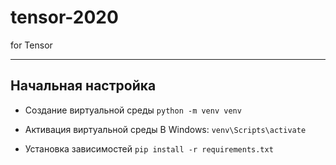 # tensor-2020
for Tensor

---

## Начальная настройка

* Создание виртуальной среды
`python -m venv venv`

* Активация виртуальной среды
В Windows: `venv\Scripts\activate`

* Установка зависимостей
`pip install -r requirements.txt`

